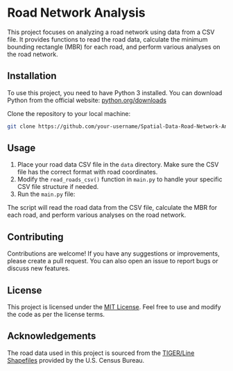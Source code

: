 # Road Network Analysis

This project focuses on analyzing a road network using data from a CSV file. It provides functions to read the road data, calculate the minimum bounding rectangle (MBR) for each road, and perform various analyses on the road network.

## Installation

To use this project, you need to have Python 3 installed. You can download Python from the official website: [python.org/downloads](https://www.python.org/downloads/)

Clone the repository to your local machine:

```bash
git clone https://github.com/your-username/Spatial-Data-Road-Network-Analysis.git
```

## Usage

1. Place your road data CSV file in the `data` directory. Make sure the CSV file has the correct format with road coordinates.
2. Modify the `read_roads_csv()` function in `main.py` to handle your specific CSV file structure if needed.
3. Run the `main.py` file:


The script will read the road data from the CSV file, calculate the MBR for each road, and perform various analyses on the road network.

## Contributing

Contributions are welcome! If you have any suggestions or improvements, please create a pull request. You can also open an issue to report bugs or discuss new features.

## License

This project is licensed under the [MIT License](https://opensource.org/licenses/MIT). Feel free to use and modify the code as per the license terms.

## Acknowledgements

The road data used in this project is sourced from the [TIGER/Line Shapefiles](https://www.census.gov/geographies/mapping-files/time-series/geo/tiger-line-file.html) provided by the U.S. Census Bureau.

